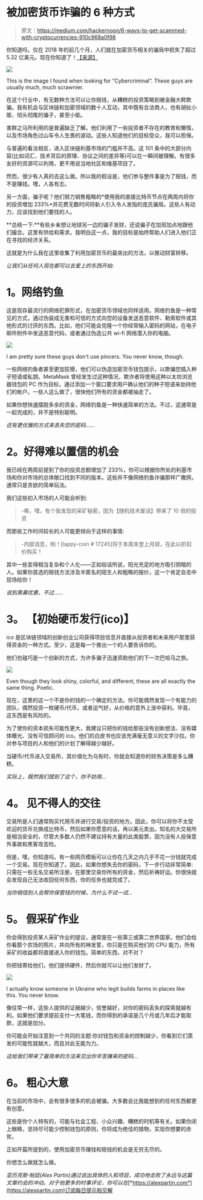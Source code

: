 # 被加密货币诈骗的 6 种方式

> 原文：<https://medium.com/hackernoon/6-ways-to-get-scammed-with-cryptocurrencies-910c968a0f98>

你知道吗，仅在 2018 年的前几个月，人们就在加密货币相关的骗局中损失了超过 5.32 亿美元。现在你知道了！[【来源】](https://www.coindesk.com/crypto-scams-cost-consumers-billions-dollars-year-ftc-says/)

![](img/fdf2e616a4518d40cebadf4d81a21e80.png)

This is the image I found when looking for “Cybercriminal”. These guys are usually much, much scrawnier.

在这个行业中，有无数种方法可以让你赔钱，从糟糕的投资策略到被金融大鳄欺骗。我有机会与区块链和加密领域的数十人互动，其中既有合法商人，也有胡扯小贩、彻头彻尾的骗子，甚至小偷。

害群之马所利用的是普遍缺乏了解。他们利用了一些投资者不存在的教育和懒惰，以及市场角色过山车令人生畏的波动。这些人知道他们的目标受众，我可以担保。

与普遍的看法相反，进入区块链利基市场的门槛并不高。这 101 条中的大部分内容(比如词汇、技术背后的原理、协议之间的差异等)可以在一瞬间被理解。有很多友好的资源可以利用，更不用说当地社区和维基项目了。

然而，很少有人真的去这么做。所以我的假设是，他们参与整件事是为了赔钱，而不是赚钱。嘿，人各有志。

另一方面，骗子呢？他们努力销售粗略的*使用我的直接比特币节点在两周内将你的投资增加 233%*并花费无数时间将新人引入令人发指的庞氏骗局。这些人有动力，应该找到他们要找的人。

**总结一下:**有些乡亲想让地球另一边的骗子发财，还说骗子在加班加点地跟他们撮合。这里有供给和需求。我明白这一点，我的目标是始终帮助人们进入他们正在寻找的经济关系。

这就是为什么我在这里收集了利用加密货币的最突出的方法，以推动财富转移。

*让我们从任何人现在都可以去爱上的东西开始:*

# **1。网络钓鱼**

这是现存最流行的网络犯罪形式，在加密货币领域也同样适用。网络钓鱼是一种常见的方式，通过伪装成无害和可信的方式向您的设备发送恶意软件、勒索软件或其他形式的讨厌的东西。比如，他们可能会克隆一个你经常输入密码的网站，在电子邮件附件中发送恶意代码，或者通过伪造公共 wi-fi 网络潜入你的电脑。

![](img/91533e0c7f3482cb147a6500f6c33fae.png)

I am pretty sure these guys don't use pincers. You never know, though.

一些网络钓鱼者甚至更加狡猾，他们可以伪造加密货币钱包提示，以欺骗您插入种子短语或私钥。MetaMask 曾经发生过这种情况，欺诈者将使用这种以太坊浏览器钱包的 PC 作为目标，通过添加一个窗口要求用户确认他们的种子短语来劫持他们的帐户。一些人这么做了，很快他们所有的资金都被抽走了。

如果你想快速摆脱多余的资金，网络钓鱼是一种快速简单的方法。不过，这通常是一起完成的，并不是特别聪明。

*还有更优雅的方式来丢失您的密码……*

# **2。好得难以置信的机会**

我已经在两周前提到了你的投资总额增加了 233%，你可以根据你所处的利基市场和你对市场的总体敞口找到不同的版本。这些并不像网络钓鱼诈骗那样广撒网，通常只是贪欲的简单玩法。

我们这些初入市场的人可能会听到:

> -嘶，嘿，有个我发现的采矿秘密，因为【随机技术废话】带来了 10 倍的投资

而那些工作时间较长的人可能更倾向于这样的事情:

> -内部消息，哟！[lappy-coin # 17245]将于本周末登上月球，在此以折扣价购买！

其中一些变得相当复杂和个人化——正如俗话所说，阳光充足的地方吸引阴暗的人。如果你首选的赔钱方法涉及半匿名的陌生人和粗略的报价，这一个肯定会击中现场给你！

*说到黑幕优惠，不过……*

# **3。** **【初始硬币发行(ico)】**

ico 是区块链领域的创新创业公司获得项目信息并直接从投资者和未来用户那里获得资金的一种方式。至少，这是每一个推出一个的人要告诉你的。

他们也碰巧是一个创新的方式，为许多骗子迅速资助他们的下一次巴哈马之旅。

![](img/78d44233cf11b28faba3718fe405042f.png)

Even though they look shiny, colorful, and different, these are all exactly the same thing. Poetic.

现在，这里的这一个不是你的钱的一个确定的方法。你可能偶然发现一个有能力的团队，偶然投资一枚硬币/代币，或者运气好，从价格的意外上涨中获利。毕竟，这东西是有风险的。

为了使你的资本损失可能性更大，我建议只把你的钱给那些没有创新想法、没有媒体曝光、没有可信顾问的 ico。他们的白皮书也应该充满毫无意义的文字沙拉。你对参与项目的人和他们的计划了解得越少越好。

当硬币/代币进入交易所，其价值化为乌有时，你就会知道你的财务决策是多么糟糕。

*实际上，既然我们提到了这个，你不妨用…*

# **4。** **见不得人的交往**

交易所是人们通常购买代用币并进行交易/投资的地方。因此，你可以将你不太受欢迎的货币兑换成比特币，然后如果你愿意的话，再以美元卖出。知名的大交易所是相当安全的，尽管大多数人仍然不建议持有大量的此类股票，因为没有人投保意外事故和黑客攻击险。

但是，嘿，你知道吗，有一些网页模板可以让你在几天之内几乎不花一分钱就完成一个交易。现在你知道了。因此，如果你想失去你的密码，下一步行动非常简单:只需在一些无名交易所注册，在那里交易你所有的资金，然后祈祷好运。你很快就会发现自己无法收回任何东西，你的任务也就完成了。

*当你相信别人会帮你保管钱的时候，为什么不试一试…*

# **5。** **假采矿作业**

你会得到投资某人采矿作业的提议，通常是在一些第三或第二世界国家。他们会给你看那个农场的照片，并向所有的神发誓，你只是在购买他们的 CPU 能力，所有采矿的收益都将直接进入你的钱包。简单的东西，对不对？

你把钱寄给他们，他们提供硬件，然后你就可以让他们发财了。

![](img/efba69e5341357d4dc75ffd565872b6c.png)

I actually know someone in Ukraine who legit builds farms in places like this. You never know.

像往常一样，这些人提供的证据越少，信誉越好，对你的密码丢失的探索就越有利。如果他们要求提前支付一大笔钱，而你得到的承诺是几个月或几年后才能取款，这就是加分。

你可能会开始注意到一个共同的主题:你对钱包和资金的控制越少，你看到它们蒸发的可能性就越大，而且对此无能为力。

*这给我们带来了最简单的方法来交出你辛苦赚来的密码…*

# **6。** **粗心大意**

在当前的市场中，会有很多很多的机会被骗。大多数会比我能想到的任何东西都更有创意。

这些是你个人特有的，可能与社会工程、小众兴趣、糟糕的时机等有关。如果你闭上眼睛，坚持尽可能少控制钱包的原则，你将成为绝佳的猎物，实现你想要的赤贫。

正如开篇所提到的，使用加密货币赚钱和赔钱的机会是无穷无尽的。

你想怎么做就怎么做。

*亚历克斯·帕廷(Alex Partin)通过说出具体的人和项目，成功地击败了永远与这篇文章约会的冲动。对于他更多的时事评论，你可以在*[*https://alexpartin.com*](https://alexpartin.com)订阅每日提示和见解